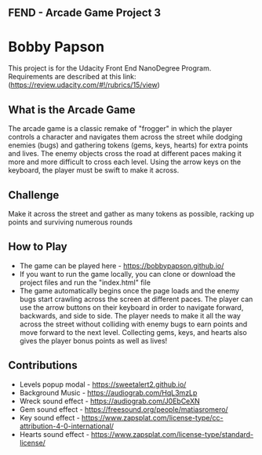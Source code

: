 ## FEND -  Arcade Game Project 3
# Bobby Papson
This project is for the Udacity Front End NanoDegree Program. Requirements are described at this link: (https://review.udacity.com/#!/rubrics/15/view)

## What is the Arcade Game
The arcade game is a classic remake of "frogger" in which the player controls a character and navigates them across the street while dodging enemies (bugs) and gathering tokens (gems, keys, hearts) for extra points and lives. The enemy objects cross the road at different paces making it more and more difficult to cross each level. Using the arrow keys on the keyboard, the player must be swift to make it across.

## Challenge
Make it across the street and gather as many tokens as possible, racking up points and surviving numerous rounds

## How to Play
* The game can be played here - https://bobbypapson.github.io/
* If you want to run the game locally, you can clone or download the project files and run the "index.html" file
* The game automatically begins once the page loads and the enemy bugs start crawling across the screen at different paces. The player can use the arrow buttons on their keyboard in order to navigate forward, backwards, and side to side. The player needs to make it all the way across the street without colliding with enemy bugs to earn points and move forward to the next level. Collecting gems, keys, and hearts also gives the player bonus points as well as lives!

## Contributions
* Levels popup modal - https://sweetalert2.github.io/
* Background Music - https://audiograb.com/HqL3mzLp
* Wreck sound effect - https://audiograb.com/J0EbCeXN
* Gem sound effect - https://freesound.org/people/matiasromero/
* Key sound effect - https://www.zapsplat.com/license-type/cc-attribution-4-0-international/
* Hearts sound effect - https://www.zapsplat.com/license-type/standard-license/
